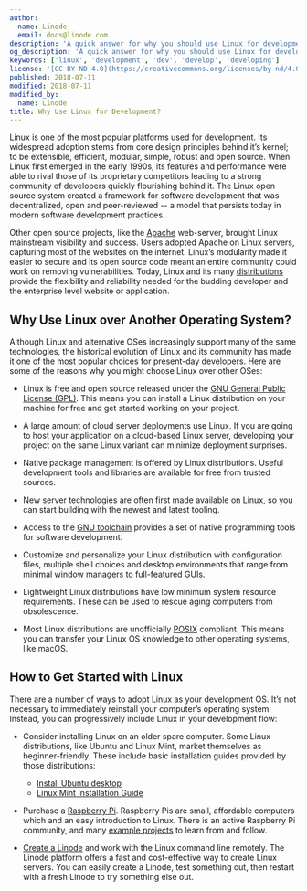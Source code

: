 ```yaml
---
author:
  name: Linode
  email: docs@linode.com
description: 'A quick answer for why you should use Linux for development.'
og_description: 'A quick answer for why you should use Linux for development.'
keywords: ['linux', 'development', 'dev', 'develop', 'developing']
license: '[CC BY-ND 4.0](https://creativecommons.org/licenses/by-nd/4.0)'
published: 2018-07-11
modified: 2018-07-11
modified_by:
  name: Linode
title: Why Use Linux for Development?
---
```


Linux is one of the most popular platforms used for development.  Its widespread adoption stems from core design principles behind it’s kernel; to be extensible, efficient, modular, simple, robust and open source.  When Linux first emerged in the early 1990s, its features and performance were able to rival those of its proprietary competitors leading to a strong community of developers quickly flourishing behind it.  The Linux open source system created a framework for software development that was decentralized, open and peer-reviewed -- a model that persists today in modern software development practices.

Other open source projects, like the [Apache](https://httpd.apache.org/) web-server, brought Linux mainstream visibility and success.  Users adopted Apache on Linux servers, capturing most of the websites on the internet.  Linux’s modularity made it easier to secure and its open source code meant an entire community could work on removing vulnerabilities.  Today, Linux and its many [distributions](https://en.wikipedia.org/wiki/List_of_Linux_distributions) provide the flexibility and reliability needed for the budding developer and the enterprise level website or application.

## Why Use Linux over Another Operating System?

Although Linux and alternative OSes increasingly support many of the same technologies, the historical evolution of Linux and its community has made it one of the most popular choices for present-day developers.  Here are some of the reasons why you might choose Linux over other OSes:

- Linux is free and open source released under the [GNU General Public License (GPL)](https://www.gnu.org/licenses/licenses.html). This means you can install a Linux distribution on your machine for free and get started working on your project.

- A large amount of cloud server deployments use Linux. If you are going to host your application on a cloud-based Linux server, developing your project on the same Linux variant can minimize deployment surprises.

- Native package management is offered by Linux distributions.  Useful development tools and libraries are available for free from trusted sources.

- New server technologies are often first made available on Linux, so you can start building with the newest and latest tooling.

- Access to the [GNU toolchain](https://en.wikipedia.org/wiki/GNU_toolchain) provides a set of native programming tools for software development.

- Customize and personalize your Linux distribution with configuration files, multiple shell choices and desktop environments that range from minimal window managers to full-featured GUIs.

- Lightweight Linux distributions have low minimum system resource requirements. These can be used to rescue aging computers from obsolescence.

- Most Linux distributions are unofficially [POSIX](https://en.wikipedia.org/wiki/POSIX) compliant. This means you can transfer your Linux OS knowledge to other operating systems, like macOS.


## How to Get Started with Linux

There are a number of ways to adopt Linux as your development OS. It’s not necessary to immediately reinstall your computer’s operating system. Instead, you can progressively include Linux in your development flow:

- Consider installing Linux on an older spare computer. Some Linux distributions, like Ubuntu and Linux Mint, market themselves as beginner-friendly. These include basic installation guides provided by those distributions:

  - [Install Ubuntu desktop](https://tutorials.ubuntu.com/tutorial/tutorial-install-ubuntu-desktop#0)
  - [Linux Mint Installation Guide](https://linuxmint-installation-guide.readthedocs.io/en/latest/)

- Purchase a [Raspberry Pi](https://www.raspberrypi.org/). Raspberry Pis are small, affordable computers which and an easy introduction to Linux. There is an active Raspberry Pi community, and many [example projects](https://projects.raspberrypi.org/en/) to learn from and follow.

- [Create a Linode](/docs/getting-started) and work with the Linux command line remotely. The Linode platform offers a fast and cost-effective way to create Linux servers. You can easily create a Linode, test something out, then restart with a fresh Linode to try something else out.
